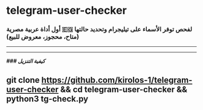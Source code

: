 # telegram-user-checker
### أول أداة عربية مصرية 🇪🇬 لفحص توفر الأسماء على تيليجرام وتحديد حالتها (متاح، محجوز، معروض للبيع)
----------------------------------------

----------------------------------------
***### كيفية التنزيل***

git clone https://github.com/kirolos-1/telegram-user-checker && cd telegram-user-checker && python3 tg-check.py
----------------------------------------
